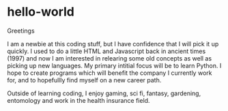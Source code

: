 # hello-world
Greetings

I am a newbie at this coding stuff, but I have confidence that I will pick it up quickly. I used to do a little HTML and Javascript back in ancient times (1997) and now I am interested in relearing some old concepts as well as picking up new languages. My primary intitial focus will be to learn Python. I hope to create programs which will benefit the company I currently work for, and to hopefullly find myself on a new career path.

Outside of learning coding, I enjoy gaming, sci fi, fantasy, gardening, entomology and work in the health insurance field.
